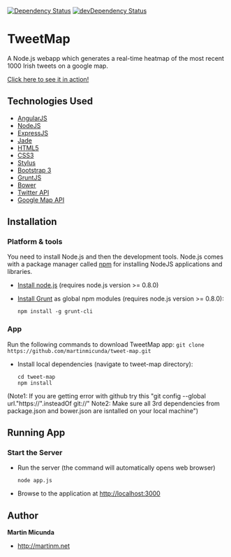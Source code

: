 [![Dependency Status](https://david-dm.org/martinmicunda/tweet-map.png)](https://david-dm.org/martinmicunda/tweet-map) [![devDependency Status](https://david-dm.org/martinmicunda/tweet-map/dev-status.png)](https://david-dm.org/martinmicunda/tweet-map#info=devDependencies)

TweetMap
=========

A Node.js webapp which generates a real-time heatmap of the most recent 1000 Irish tweets on a google map.

[Click here to see it in action!](http://tweet-map.herokuapp.com/)

## Technologies Used
+ [AngularJS](http://angularjs.org/)
+ [NodeJS](http://nodejs.org/)
+ [ExpressJS](http://expressjs.com/)
+ [Jade](http://jade-lang.com/)
+ [HTML5](http://www.w3.org/TR/2011/WD-html5-20110525/)
+ [CSS3](http://www.w3.org/TR/2001/WD-css3-roadmap-20010523/)
+ [Stylus](http://learnboost.github.io/stylus/)
+ [Bootstrap 3](http://getbootstrap.com/)
+ [GruntJS](http://gruntjs.com/)
+ [Bower](http://bower.io/)
+ [Twitter API](https://dev.twitter.com/)
+ [Google Map API](https://developers.google.com/maps/)

## Installation

### Platform & tools

You need to install Node.js and then the development tools. Node.js comes with a package manager called [npm](http://npmjs.org) for installing NodeJS applications and libraries.
* [Install node.js](http://nodejs.org/download/) (requires node.js version >= 0.8.0)
* [Install Grunt](http://gruntjs.com/) as global npm modules (requires node.js version >= 0.8.0):

    ```
    npm install -g grunt-cli
    ```

### App
Run the following commands to download TweetMap app:
    ```
    git clone https://github.com/martinmicunda/tweet-map.git
    ```

* Install local dependencies (navigate to tweet-map directory):

    ```
    cd tweet-map
    npm install
    ```

(Note1: If you are getting error with github try this "git config --global url."https://".insteadOf git://" Note2: Make sure all 3rd dependencies from package.json and bower.json are isntalled on your local machine")

## Running App

### Start the Server
* Run the server (the command will automatically opens web browser)

    ```
    node app.js
    ```

* Browse to the application at [http://localhost:3000](http://localhost:3000)

## Author

**Martin Micunda**
+ <http://martinm.net>
